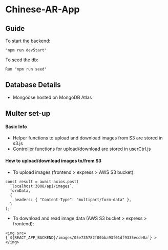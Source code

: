 # Chinese-AR-App

## Guide

To start the backend:

```
"npm run devStart"
```

To seed the db:

```
Run "npm run seed"
```

## Database Details

- Mongoose hosted on MongoDB Atlas

## Multer set-up

#### Basic Info

- Helper functions to upload and download images from S3 are stored in s3.js
- Controller functions for upload/download are stored in userCtrl.js

#### How to upload/download images to/from S3

- To upload images (frontend > express > AWS S3 bucket):

```
const result = await axios.post(
  `localhost:3008/api/images`,
  formData,
  {
    headers: { "Content-Type": "multipart/form-data" },
  }
);
```

- To download and read image data (AWS S3 bucket > express > frontend):

```
<img src={`${REACT_APP_BACKEND}/images/05e735782f00bba93f01df9335ecde0a`} ></img>
```
